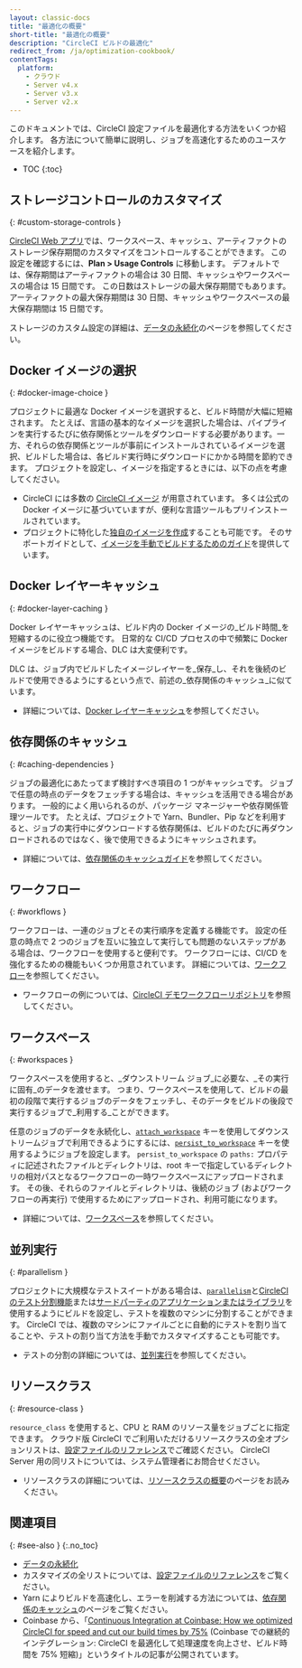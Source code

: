 ```yaml
---
layout: classic-docs
title: "最適化の概要"
short-title: "最適化の概要"
description: "CircleCI ビルドの最適化"
redirect_from: /ja/optimization-cookbook/
contentTags:
  platform:
    - クラウド
    - Server v4.x
    - Server v3.x
    - Server v2.x
---
```


このドキュメントでは、CircleCI 設定ファイルを最適化する方法をいくつか紹介します。 各方法について簡単に説明し、ジョブを高速化するためのユースケースを紹介します。

* TOC
{:toc}

## ストレージコントロールのカスタマイズ
{: #custom-storage-controls }

[CircleCI Web アプリ](https://app.circleci.com/)では、ワークスペース、キャッシュ、アーティファクトのストレージ保存期間のカスタマイズをコントロールすることができます。 この設定を確認するには、**Plan > Usage Controls** に移動します。 デフォルトでは、保存期間はアーティファクトの場合は 30 日間、キャッシュやワークスペースの場合は 15 日間です。 この日数はストレージの最大保存期間でもあります。 アーティファクトの最大保存期間は 30 日間、キャッシュやワークスペースの最大保存期間は 15 日間です。

ストレージのカスタム設定の詳細は、[データの永続化]({{site.baseurl}}/ja/persist-data/#custom-storage-usage)のページを参照してください。

## Docker イメージの選択
{: #docker-image-choice }

プロジェクトに最適な Docker イメージを選択すると、ビルド時間が大幅に短縮されます。 たとえば、言語の基本的なイメージを選択した場合は、パイプラインを実行するたびに依存関係とツールをダウンロードする必要があります。一方、それらの依存関係とツールが事前にインストールされているイメージを選択、ビルドした場合は、各ビルド実行時にダウンロードにかかる時間を節約できます。 プロジェクトを設定し、イメージを指定するときには、以下の点を考慮してください。

* CircleCI には多数の [CircleCI イメージ]({{site.baseurl}}/ja/circleci-images/#section=configuration) が用意されています。 多くは公式の Docker イメージに基づいていますが、便利な言語ツールもプリインストールされています。
* プロジェクトに特化した[独自のイメージを作成]({{site.baseurl}}/ja/custom-images/#section=configuration)することも可能です。 そのサポートガイドとして、[イメージを手動でビルドするためのガイド]({{site.baseurl}}/ja/custom-images/#creating-a-custom-image-manually)を提供しています。

## Docker レイヤーキャッシュ
{: #docker-layer-caching }

Docker レイヤーキャッシュは、ビルド内の Docker イメージの_ビルド時間_を短縮するのに役立つ機能です。 日常的な CI/CD プロセスの中で頻繁に Docker イメージをビルドする場合、DLC は大変便利です。

DLC は、ジョブ内でビルドしたイメージレイヤーを_保存_し、それを後続のビルドで使用できるようにするという点で、前述の_依存関係のキャッシュ_に似ています。

* 詳細については、[Docker レイヤーキャッシュ]({{site.baseurl}}/ja/docker-layer-caching)を参照してください。

## 依存関係のキャッシュ
{: #caching-dependencies }

ジョブの最適化にあたってまず検討すべき項目の 1 つがキャッシュです。 ジョブで任意の時点のデータをフェッチする場合は、キャッシュを活用できる場合があります。 一般的によく用いられるのが、パッケージ マネージャーや依存関係管理ツールです。 たとえば、プロジェクトで Yarn、Bundler、Pip などを利用すると、ジョブの実行中にダウンロードする依存関係は、ビルドのたびに再ダウンロードされるのではなく、後で使用できるようにキャッシュされます。

* 詳細については、[依存関係のキャッシュガイド]({{site.baseurl}}/ja/caching)を参照してください。

## ワークフロー
{: #workflows }

ワークフローは、一連のジョブとその実行順序を定義する機能です。 設定の任意の時点で 2 つのジョブを互いに独立して実行しても問題のないステップがある場合は、ワークフローを使用すると便利です。 ワークフローには、CI/CD を強化するための機能もいくつか用意されています。 詳細については、[ワークフロー]({{site.baseurl}}/ja/workflows/)を参照してください。

* ワークフローの例については、[CircleCI デモワークフローリポジトリ](https://github.com/CircleCI-Public/circleci-demo-workflows/)を参照してください。

## ワークスペース
{: #workspaces }

ワークスペースを使用すると、_ダウンストリーム ジョブ_に必要な、_その実行に固有_のデータを渡せます。 つまり、ワークスペースを使用して、ビルドの最初の段階で実行するジョブのデータをフェッチし、そのデータをビルドの後段で実行するジョブで_利用する_ことができます。

任意のジョブのデータを永続化し、[`attach_workspace`]({{site.baseurl}}/ja/configuration-reference#attachworkspace) キーを使用してダウンストリームジョブで利用できるようにするには、[`persist_to_workspace`]({{site.baseurl}}/ja/configuration-reference#persisttoworkspace) キーを使用するようにジョブを設定します。 `persist_to_workspace` の `paths:` プロパティに記述されたファイルとディレクトリは、root キーで指定しているディレクトリの相対パスとなるワークフローの一時ワークスペースにアップロードされます。 その後、それらのファイルとディレクトリは、後続のジョブ (およびワークフローの再実行) で使用するためにアップロードされ、利用可能になります。

* 詳細については、[ワークスペース]({{site.baseurl}}/ja/workspaces/)を参照してください。

## 並列実行
{: #parallelism }

プロジェクトに大規模なテストスイートがある場合は、[`parallelism`]({{site.baseurl}}/ja/configuration-reference#parallelism)と[CircleCI のテスト分割機能]({{site.baseurl}}/ja/parallelism-faster-jobs/#using-the-circleci-cli-to-split-tests)または[サードパーティのアプリケーションまたはライブラリ]({{site.baseurl}}/ja/parallelism-faster-jobs/#other-ways-to-split-tests)を使用するようにビルドを設定し、テストを複数のマシンに分割することができます。 CircleCI では、複数のマシンにファイルごとに自動的にテストを割り当てることや、テストの割り当て方法を手動でカスタマイズすることも可能です。

* テストの分割の詳細については、[並列実行]({{site.baseurl}}/ja/parallelism-faster-jobs)を参照してください。

## リソースクラス
{: #resource-class }

`resource_class` を使用すると、CPU と RAM のリソース量をジョブごとに指定できます。 クラウド版 CircleCI でご利用いただけるリソースクラスの全オプションリストは、[設定ファイルのリファレンス](/docs/configuration-reference/#resourceclass)でご確認ください。 CircleCI Server 用の同リストについては、システム管理者にお問合せください。

* リソースクラスの詳細については、[リソースクラスの概要](/docs/resource-class-overview/)のページをお読みください。

## 関連項目
{: #see-also }
{:.no_toc}

- [データの永続化]({{site.baseurl}}/ja/persist-data)
- カスタマイズの全リストについては、[設定ファイルのリファレンス]({{site.baseurl}}/ja/configuration-reference/)をご覧ください。
- Yarn によりビルドを高速化し、エラーを削減する方法については、[依存関係のキャッシュ]({{site.baseurl}}/ja/caching/#basic-example-of-package-manager-caching)のページをご覧ください。
- Coinbase から、「[Continuous Integration at Coinbase: How we optimized CircleCI for speed and cut our build times by 75%](https://blog.coinbase.com/continuous-integration-at-coinbase-how-we-optimized-circleci-for-speed-cut-our-build-times-by-378c8b1d7161) (Coinbase での継続的インテグレーション: CircleCI を最適化して処理速度を向上させ、ビルド時間を 75% 短縮)」というタイトルの記事が公開されています。
